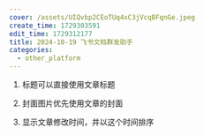 ```yaml
---
cover: /assets/UIQvbp2CEoTUq4xC3jVcqBFqnGe.jpeg
create_time: 1729303591
edit_time: 1729312177
title: 2024-10-19 飞书文档群发助手
categories:
  - other_platform
---
```



1. 标题可以直接使用文章标题

2. 封面图片优先使用文章的封面

3. 显示文章修改时间，并以这个时间排序

